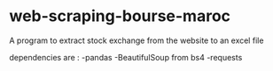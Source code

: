 # web-scraping-bourse-maroc
A program to extract stock exchange from the website to an excel file

dependencies are :
  -pandas
  -BeautifulSoup from bs4
  -requests
